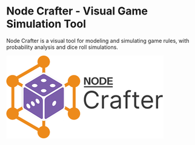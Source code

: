 # Node Crafter - Visual Game Simulation Tool 

Node Crafter is a visual tool for modeling and simulating game rules, with probability analysis and dice roll simulations.

<img src="public/logo/md.png" />
